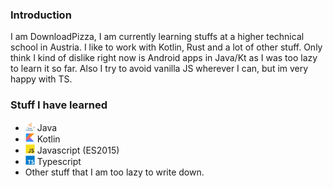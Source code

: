 ### Introduction
I am DownloadPizza, I am currently learning stuffs at a higher technical school in Austria.
I like to work with Kotlin, Rust and a lot of other stuff.
Only think I kind of dislike right now is Android apps in Java/Kt as I was too lazy to learn it so far. Also I try to 
avoid vanilla JS wherever I can, but im very happy with TS.

### Stuff I have learned
- <img src="https://raw.githubusercontent.com/downloadpizza/downloadpizza/master/images/java.svg" width="15" height="15"  alt=""/> Java
- <img src="https://raw.githubusercontent.com/downloadpizza/downloadpizza/master/images/kotlin.svg" width="15" height="15"  alt=""/> Kotlin
- <img src="https://raw.githubusercontent.com/downloadpizza/downloadpizza/master/images/js.svg" width="15" height="15"  alt=""/> Javascript (ES2015)
- <img src="https://raw.githubusercontent.com/downloadpizza/downloadpizza/master/images/ts.svg" width="15" height="15"  alt=""/> Typescript
- Other stuff that I am too lazy to write down.
